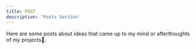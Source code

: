 ```yaml
---
title: POST
description: 'Posts Section'
---
```


Here are some posts about ideas that came up to my mind or afterthoughts of my projects:thinking:.